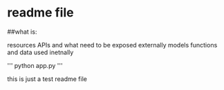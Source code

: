 <h1> readme file </h1>

##what is:

resources
APIs and what need to be exposed externally
models
functions and data used inetnally 

'''
python app.py
'''

this is just a test readme file